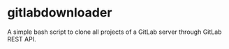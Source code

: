# gitlabdownloader
A simple bash script to clone all projects of a GitLab server through GitLab REST API.
